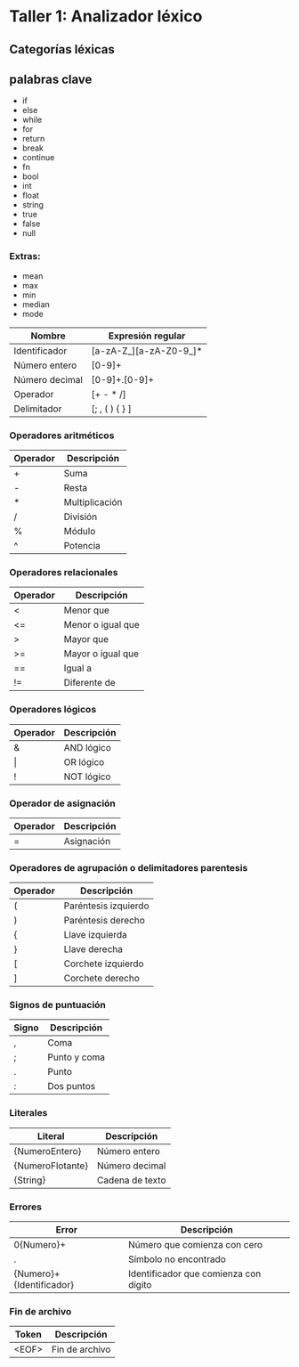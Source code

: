 # Taller 1: Analizador léxico
## Categorías léxicas

## palabras clave

- if
- else
- while
- for
- return
- break
- continue
- fn
- bool
- int
- float
- string
- true
- false
- null
### Extras:
- mean
- max
- min
- median
- mode

| Nombre         | Expresión regular |
|----------------|-------------------|
| Identificador  | [a-zA-Z_][a-zA-Z0-9_]* |
| Número entero  | [0-9]+ |
| Número decimal | [0-9]+\.[0-9]+ |
| Operador       | [+ - * /] |
| Delimitador    | [; , ( ) { } ] |

### Operadores aritméticos

| Operador | Descripción |
|----------|-------------|
| +        | Suma        |
| -        | Resta       |
| *        | Multiplicación |
| /        | División    |
| %        | Módulo      |
| ^        | Potencia    |

### Operadores relacionales

| Operador | Descripción |
|----------|-------------|
| <        | Menor que   |
| <=       | Menor o igual que |
| >        | Mayor que   |
| >=       | Mayor o igual que |
| ==       | Igual a     |
| !=       | Diferente de |

### Operadores lógicos

| Operador | Descripción |
|----------|-------------|
| &        | AND lógico  |
| \|       | OR lógico   |
| !        | NOT lógico  |


### Operador de asignación

| Operador | Descripción |
|----------|-------------|
| =        | Asignación  |

### Operadores de agrupación o delimitadores parentesis

| Operador | Descripción |
|----------|-------------|
| (        | Paréntesis izquierdo |
| )        | Paréntesis derecho |
| {        | Llave izquierda |
| }        | Llave derecha |
| [        | Corchete izquierdo |
| ]        | Corchete derecho |

### Signos de puntuación

| Signo | Descripción |
|-------|-------------|
| ,     | Coma        |
| ;     | Punto y coma |
| .     | Punto       |
| :     | Dos puntos  |

### Literales

| Literal        | Descripción |
|----------------|-------------|
| {NumeroEntero} | Número entero |
| {NumeroFlotante} | Número decimal |
| {String} | Cadena de texto |

### Errores

| Error | Descripción |
|-------|-------------|
| 0{Numero}+ | Número que comienza con cero |
| . | Símbolo no encontrado |
| {Numero}+{Identificador} | Identificador que comienza con dígito |

### Fin de archivo

| Token | Descripción |
|-------|-------------|
| \<EOF\> | Fin de archivo |